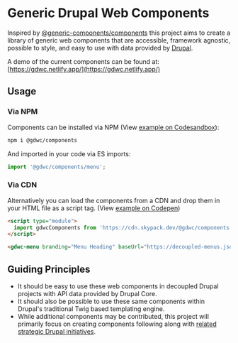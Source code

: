 # Generic Drupal Web Components

Inspired by [@generic-components/components](https://www.npmjs.com/package/@generic-components/components) this project aims to create a library of generic web components that are accessible, framework agnostic, possible to style, and easy to use with data provided by [Drupal](https://www.drupal.org).

A demo of the current components can be found at: [https://gdwc.netlify.app/](https://gdwc.netlify.app/)

## Usage

### Via NPM
Components can be installed via NPM (View [example on Codesandbox](https://codesandbox.io/s/gdwc-import-joowy)):

```bash
npm i @gdwc/components
```

And imported in your code via ES imports:

```js
import '@gdwc/components/menu';
```

### Via CDN
Alternatively you can load the components from a CDN and drop them in your HTML file as a script tag. (View [example on Codepen](https://codepen.io/brianperry/pen/QWdyONQ))

```html
<script type="module">
  import gdwcComponents from 'https://cdn.skypack.dev/@gdwc/components';
</script>
```

```html
<gdwc-menu branding="Menu Heading" baseUrl="https://decoupled-menus.jsonapi.dev" menuId="main"></gdwc-menu>
```

## Guiding Principles
* It should be easy to use these web components in decoupled Drupal projects with API data provided by Drupal Core.
* It should also be possible to use these same components within Drupal's traditional Twig based templating engine.
* While additional components may be contributed, this project will primarily focus on creating components following along with [related strategic Drupal initiatives](https://www.drupal.org/project/decoupled_menus_initiative).